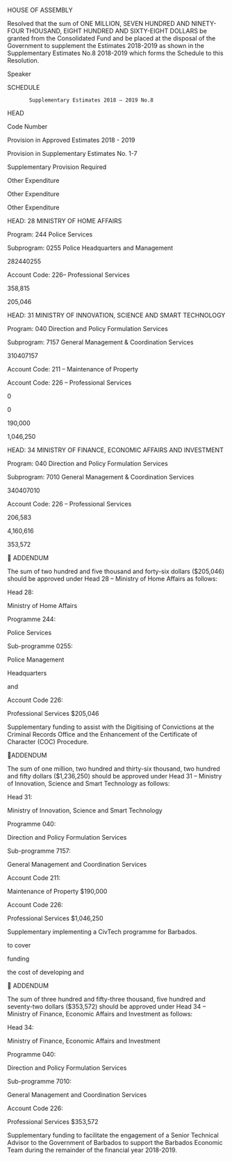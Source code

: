 HOUSE OF ASSEMBLY

Resolved that the sum of ONE MILLION, SEVEN HUNDRED AND NINETY-FOUR THOUSAND,
EIGHT HUNDRED AND SIXTY-EIGHT  DOLLARS be granted from the Consolidated Fund and
be placed at the disposal of the Government to supplement the Estimates 2018-2019 as shown
in the Supplementary Estimates No.8 2018-2019 which forms the Schedule to this Resolution.

Speaker

SCHEDULE

           Supplementary Estimates 2018 – 2019 No.8

HEAD

Code
Number

Provision in
Approved
Estimates
2018 - 2019

Provision in
Supplementary
Estimates
No. 1-7

Supplementary
Provision
Required

Other
Expenditure

Other
Expenditure

Other
Expenditure

HEAD: 28 MINISTRY OF HOME AFFAIRS

Program: 244 Police Services

Subprogram: 0255 Police Headquarters and
Management

282440255

Account Code: 226– Professional Services

358,815

205,046

HEAD: 31 MINISTRY OF INNOVATION,
SCIENCE AND SMART TECHNOLOGY

Program: 040 Direction and Policy
Formulation Services

Subprogram: 7157 General Management &
Coordination Services

310407157

Account Code: 211 – Maintenance of Property

Account Code: 226 – Professional Services

0

0

190,000

1,046,250

HEAD: 34 MINISTRY OF FINANCE, ECONOMIC
AFFAIRS AND INVESTMENT

Program: 040 Direction and Policy
Formulation Services

Subprogram: 7010 General Management &
Coordination Services

340407010

Account Code: 226 – Professional Services

206,583

4,160,616

353,572

    ADDENDUM

 The  sum  of  two  hundred  and  five  thousand  and  forty-six  dollars
($205,046)  should  be  approved  under  Head  28  –  Ministry  of  Home
Affairs as follows:

Head 28:

Ministry of Home Affairs

Programme 244:

Police Services

Sub-programme 0255:

Police
Management

Headquarters

and

Account Code 226:

Professional Services
$205,046

Supplementary funding to assist with the Digitising of Convictions at the
Criminal  Records  Office  and  the  Enhancement  of  the  Certificate  of
Character (COC) Procedure.

ADDENDUM

 The  sum  of  one  million,  two  hundred  and  thirty-six  thousand,  two
hundred  and  fifty  dollars  ($1,236,250)  should  be  approved  under  Head
31 – Ministry of Innovation, Science and Smart Technology as follows:

Head 31:

Ministry of Innovation, Science and
Smart Technology

Programme 040:

 Direction  and  Policy  Formulation
 Services

Sub-programme 7157:

 General Management and
 Coordination Services

Account Code 211:

Maintenance of Property
$190,000

Account Code 226:

Professional Services
$1,046,250

Supplementary
implementing a CivTech programme for Barbados.

to  cover

funding

the  cost  of  developing  and

 ADDENDUM

The  sum  of  three  hundred  and  fifty-three  thousand,  five  hundred  and
seventy-two  dollars  ($353,572)  should  be  approved  under  Head  34  –
Ministry of Finance, Economic Affairs and Investment as follows:

Head 34:

Ministry  of  Finance,  Economic
Affairs and Investment

Programme 040:

 Direction  and  Policy  Formulation
 Services

Sub-programme 7010:

 General Management and
 Coordination Services

Account Code 226:

Professional Services
$353,572

Supplementary  funding  to  facilitate  the  engagement  of  a  Senior
Technical  Advisor  to  the  Government  of  Barbados  to  support  the
Barbados  Economic  Team  during  the  remainder  of  the  financial  year
2018-2019.

